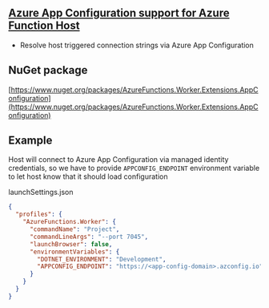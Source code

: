## [Azure App Configuration support for Azure Function Host](src/AzureFunctions.Worker.Extensions.AppConfiguration/readme.md)
- Resolve host triggered connection strings via Azure App Configuration

## NuGet package
[https://www.nuget.org/packages/AzureFunctions.Worker.Extensions.AppConfiguration](https://www.nuget.org/packages/AzureFunctions.Worker.Extensions.AppConfiguration)

## Example

Host will connect to Azure App Configuration via managed identity credentials, so we have to provide
`APPCONFIG_ENDPOINT` environment variable to let host know that it should load configuration

launchSettings.json
```json
{
  "profiles": {
    "AzureFunctions.Worker": {
      "commandName": "Project",
      "commandLineArgs": "--port 7045",
      "launchBrowser": false,
      "environmentVariables": {
        "DOTNET_ENVIRONMENT": "Development",
        "APPCONFIG_ENDPOINT": "https://<app-config-domain>.azconfig.io" // <-- notifies host to load Azure App Configuration
      }
    }
  }
}
```
